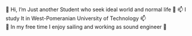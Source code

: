 👋 Hi, I’m Just another Student who seek ideal world and normal life 👋
📫 I study It in West-Pomeranian University of Technology 📫   
👀 In my free time I enjoy sailing and working as sound engineer 👀
